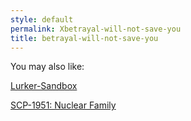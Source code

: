 ```yaml
---
style: default
permalink: Xbetrayal-will-not-save-you
title: betrayal-will-not-save-you
---
```

You may also like:

[Lurker-Sandbox](http://scp-wiki.net/lurker-sandbox)

[SCP-1951: Nuclear Family](http://scp-wiki.net/scp-1951)
